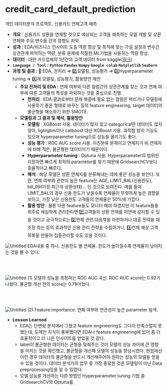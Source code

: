 # credit_card_default_prediction
개인 데이터분석 프로젝트. 신용카드 연체고객 예측

- **개요** : 신용카드 상환을 연체할 것으로 예상되는 고객을 예측하는 모델 개발 및 상환 연체와 주요 변수들 간의 영향도 파악.
- **성과** : EDA/비즈니스 인사이트 도출 역량 향상 및 목적에 맞는 가설 설정과 변수간 상관관계 파악하는 역량, 분류 문제에 적절한 ML기법을 사용하는 역량 향상.
- **데이터** : 대만 카드업체의 1년간의 고객 데이터 from kaggle([링크](https://www.kaggle.com/datasets/uciml/default-of-credit-card-clients-dataset))
- **`Language / Tool` : `Python` `Pandas` `Numpy` `Google colab` `Matplotlib` `Seaborn`**
- **과정 및 결과 :** 🚀:EDA, 전처리  ⇒  2️⃣모델링, 성능평가  ⇒  3️⃣Hyperparameter tuning  ⇒  4️⃣재 모델링, 성능평가, 활용방안 제안
    - **주요 전처리 및 EDA :** 연체 여부와 다른 컬럼간의 상관관계를 찾는 것과 연체 여부에 따른 고객들의 특성을 파악하는 것을 중심으로 진행.
        - **전처리** : EDA 결과로부터 문제 해결에 필요 없는 컬럼은 버리거나 모델링에 사용하기 좋은 형태로 바꾸는 등의 feature engineering, target 데이터의 불균형을 해소하기 위한 SMOTE.
    - **모델링과 그 결과 및 해석, 활용방안**
        - **모델링** : XGBoost 사용. 데이터가 많지 않고 categorical한 데이터도 많지 않아, lightgbm이나 catboost 대신 XGBoost 사용. 과적합 방지 기능도 있으며 hyperparameter tuning으로 성능을 올리기도 좋다.
        - **성능 평가** : ROC AUC score 사용. 이진분류 문제이고 연체자가 비 연체자에 비해 적은, 불균형한 데이터이기 때문이다.
        - **Hyperparameter tuning** : Optuna 사용. Hyperparameter의 범위만 지정하면 빠르게 최적의 parameter를 찾기 때문에 GridsearchCV보다 효율적이고 빠르다.
        - **해석** : 해당 모델은 상환 연체자를 분류해내는 데에 좋은 성능을 보인다. 또한,  연체 여부와 관련이 높은 feature는 AGE, LIMIT_BAL(신용한도), bill_09(가장 최근의 상환상태)… 인 것으로 보여진다. 예를 들어 LIMIT_BAL의 경우 신용 한도가 낮을수록 연체율이 뚜렷하게 높은 경향을 보이고, 가장 낮은 신용한도 고객들의 연체율은 50%에 가깝다.
        - **활용 방안** : 물론 다른 feature들도 모니터 해야 하겠지만 이 feature들을 위주로 세심하게 관리한다면 1️⃣고객들의 상환 연체를 미연에 감지할 수 있을 것이고 궁극적으로는 2️⃣연체 관련 대응책을 마련하거나 대출 전략을 재조정 하는 등의 효과적인 신용 관리 전략을 수립하거나, 3️⃣연체 예상 고객 목록을 만들어 집중관리할 수도 있을 것이다.
        
![Untitled](https://github.com/Namgyeongbeen/credit_card_default_prediction/assets/152850843/a68433ed-2bb3-48ad-93cb-9ebbeb41c974) EDA내용 중 하나. 신용한도 별 연체율. 한도가 높아질수록 연체율이 낮아지는 것을 볼 수 있다.
 
<br/>
<br/>

![Untitled (1)](https://github.com/Namgyeongbeen/credit_card_default_prediction/assets/152850843/3fae1cda-b553-4514-b619-f6a2ef102ad7) 모델의 성능을 측정하는 ROC AUC 곡선. ROC AUC score는 0.92가 나왔다. 불균형 개선 전의 score는 0.78이었다.
 
<br/>
<br/>

![Untitled (2)](https://github.com/Namgyeongbeen/credit_card_default_prediction/assets/152850843/20ca0767-bbd1-427b-b146-5d40d84c249d) Feature importance. 연체 여부와 연관성이 높은 parameter 탐색.
<br/>

        
- **Lesson Learned**
    - EDA는 단변량 분석에서 그쳤고 feature engineering도 그다지 만족스럽지 못했는데, 도메인 지식이 풍부했다면
    EDA나 feature engineering에 있어 좀 더 효율적이고 더 나은 인사이트를 얻었을 것 같다.
    - label이 불균형한 데이터는 균형을 맞춰주는 것이 모델의 성능 차이에 큰 영향을 미치는 것을 확인했고, 불균형을 개선해 모델의 성능을 향상시켰다.
    현업에선 이런 경우 데이터의 불균형을 반드시 개선해주어야 원하는 성능의 모델을 얻을 수 있을 것이다.
    데이터 분석가의 업무 중 가장 중요한 것은 모델링이 아닌 Data preprocessing임을 알 수 있었다.
    - 모델 성능을 개선하는 다른 방법인 Hyperparameter tuning 기법 중 GridsearchCV와 Optuna를
